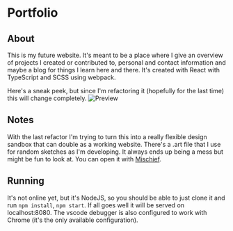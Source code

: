# Portfolio

## About
This is my future website. It's meant to be a place where I give an overview of projects I created or contributed to, personal and contact information and maybe a blog for things I learn here and there.
It's created with React with TypeScript and SCSS using webpack.

Here's a sneak peek, but since I'm refactoring it (hopefully for the last time) this will change completely.
![Preview](https://i.imgur.com/Ux5M7j8.jpg)

## Notes
With the last refactor I'm trying to turn this into a really flexible design sandbox that can double as a working website.
There's a .art file that I use for random sketches as I'm developing. It always ends up being a mess but might be fun to look at. You can open it with [Mischief](https://www.madewithmischief.com/).

## Running
It's not online yet, but it's NodeJS, so you should be able to just clone it and run `npm install`, `npm start`. If all goes well it will be served on localhost:8080.
The vscode debugger is also configured to work with Chrome (it's the only available configuration).

